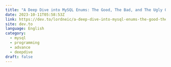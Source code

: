 ```yaml
---
title: "A Deep Dive into MySQL Enums: The Good, The Bad, and The Ugly Operations"
date: 2023-10-11T05:58:53Z
link: https://dev.to/lordneic/a-deep-dive-into-mysql-enums-the-good-the-bad-and-the-ugly-operations-3m25?utm_medium=RSS&utm_source=news.12bit.vn
site: dev.to
language: English
category:
  - mysql
  - programming
  - advance
  - deepdive
draft: false
---
```

